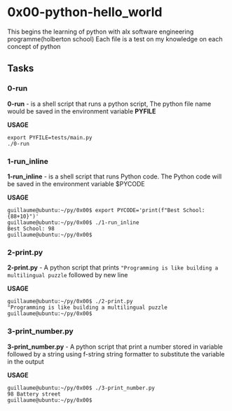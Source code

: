 # 0x00-python-hello_world
This begins the learning of python with alx software engineering programme(holberton school)
Each file is a test on my knowledge on each concept of python

## Tasks

### 0-run
**0-run** - is a shell script that runs a python script, The python file name would be saved in the
environment variable **PYFILE**

**USAGE**
```
export PYFILE=tests/main.py
./0-run 
```

### 1-run_inline
**1-run_inline** - is a shell script that runs Python code. The Python code will be saved in the environment variable $PYCODE

**USAGE**
```
guillaume@ubuntu:~/py/0x00$ export PYCODE='print(f"Best School: {88+10}")'
guillaume@ubuntu:~/py/0x00$ ./1-run_inline
Best School: 98
guillaume@ubuntu:~/py/0x00$
```

### 2-print.py
**2-print.py** - A python script that prints `"Programming is like building a multilingual puzzle`
followed by new line

**USAGE**
```
guillaume@ubuntu:~/py/0x00$ ./2-print.py
"Programming is like building a multilingual puzzle
guillaume@ubuntu:~/py/0x00$
```

### 3-print_number.py

**3-print_number.py** - A python script that print a number stored in variable followed by a string using f-string string formatter to substitute the variable in the output

**USAGE**
```
guillaume@ubuntu:~/py/0x00$ ./3-print_number.py
98 Battery street
guillaume@ubuntu:~/py/0x00$
```
